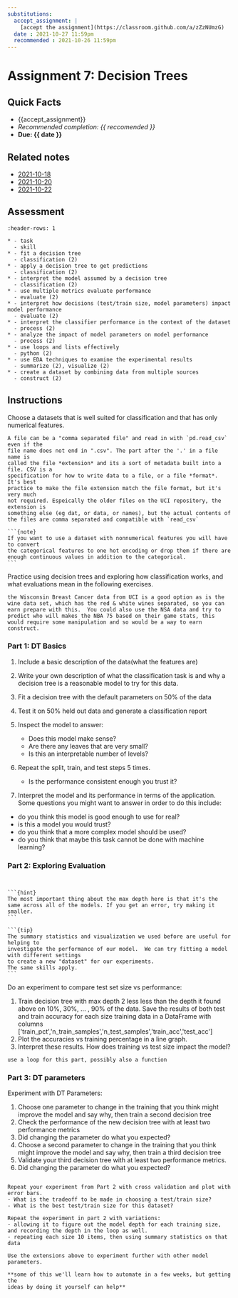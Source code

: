```yaml
---
substitutions:
  accept_assignment: |
    [accept the assignment](https://classroom.github.com/a/zZzNUmzG)
  date : 2021-10-27 11:59pm
  recommended : 2021-10-26 11:59pm
---
```

# Assignment 7: Decision Trees

## Quick Facts
- {{accept_assignment}}
- _Recommended completion: {{ reccomended }}_
- __Due: {{ date }}__


## Related notes

- [2021-10-18](../notes/2021-10-18)
- [2021-10-20](../notes/2021-10-20)
- [2021-10-22](../notes/2021-10-22)

## Assessment
```{list-table} fit a decision tree
:header-rows: 1

* - task
  - skill
* - fit a decision tree
  - classification (2)
* - apply a decision tree to get predictions
  - classification (2)
* - interpret the model assumed by a decision tree
  - classification (2)
* - use multiple metrics evaluate performance
  - evaluate (2)
* - interpret how decisions (test/train size, model parameters) impact model performance
  - evaluate (2)
* - interpret the classifier performance in the context of the dataset
  - process (2)
* - analyze the impact of model parameters on model performance
  - process (2)
* - use loops and lists effectively
  - python (2)
* - use EDA techniques to examine the experimental results
  - summarize (2), visualize (2)
* - create a dataset by combining data from multiple sources
  - construct (2)
```

## Instructions

Choose a datasets that is well suited for classification and that has only numerical features.

```{tip}
A file can be a "comma separated file" and read in with `pd.read_csv` even if the
file name does not end in ".csv". The part after the '.' in a file name is
called the file *extension* and its a sort of metadata built into a file. CSV is a
specification for how to write data to a file, or a file *format*.  It's best
practice to make the file extension match the file format, but it's very much
not required. Espeically the older files on the UCI repository, the extension is
something else (eg dat, or data, or names), but the actual contents of the files are comma separated and compatible with `read_csv`
```

````{margin}
```{note}
If you want to use a dataset with nonnumerical features you will have to convert
the categorical features to one hot encoding or drop them if there are enough continuous values in addition to the categorical.   
```
````

Practice using decision trees and exploring how classification works, and what evaluations mean in the following exercises.

```{hint}
the Wisconsin Breast Cancer data from UCI is a good option as is the wine data set, which has the red & white wines separated, so you can earn prepare with this.  You could also use the NSA data and try to predict who will makes the NBA 75 based on their game stats, this would require some manipulation and so would be a way to earn construct.
```

### Part 1: DT Basics
1. Include a basic description of the data(what the features are)
1. Write  your own description of what the classification task is and why a decision tree is a reasonable model to try for this data.
1. Fit a decision tree with the default parameters on 50% of the data
1. Test it on 50% held out data and generate a classification report
1. Inspect the model to answer:

    - Does this model make sense?
    - Are there any leaves that are very small?
    - Is this an interpretable number of levels?
1. Repeat the split, train, and test steps 5 times.

    - Is the performance consistent enough you trust it?
1. Interpret the model and its performance in terms of the application. Some questions you might want to answer in order to do this include:

  - do you think this model is good enough to use for real?
  - is this a model you would trust?
  - do you think that a more complex model should be used?
  - do you think that maybe this task cannot be done with machine learning?


### Part 2: Exploring Evaluation

````{margin}


```{hint}
The most important thing about the max depth here is that it's the same across all of the models. If you get an error, try making it smaller.
```

```{tip}
The summary statistics and visualization we used before are useful for helping to
investigate the performance of our model.  We can try fitting a model  with different settings
to create a new "dataset" for our experiments.
The same skills apply.
```

````
Do an experiment to compare test set size vs performance:
1. Train decision tree with max depth 2 less less than the depth it found above on 10%, 30%, ... , 90% of the data. Save the results of both test and train accuracy for each size training data in a DataFrame with columns ['train_pct','n_train_samples','n_test_samples','train_acc','test_acc']
1. Plot the accuracies vs training percentage in a line graph.  
1. Interpret these results.  How does training vs test size impact the model?

```{hint}
use a loop for this part, possibly also a function
```

### Part 3: DT parameters

Experiment with DT Parameters:
1. Choose one parameter to change in the training that you think might improve the model and say why, then train a second decision tree
1. Check the performance of the new decision tree with at least two performance metrics
1. Did changing the parameter do what you expected?
1. Choose a second parameter to change in the training that you think might improve the model and say why, then train a third decision tree
1. Validate your third decision tree with at least two performance metrics.
1. Did changing the parameter do what you expected?



```{admonition} Thinking Ahead

Repeat your experiment from Part 2 with cross validation and plot with error bars.
- What is the tradeoff to be made in choosing a test/train size?
- What is the best test/train size for this dataset?

Repeat the experiment in part 2 with variations:
- allowing it to figure out the model depth for each training size, and recording the depth in the loop as well.  
- repeating each size 10 items, then using summary statistics on that data

Use the extensions above to experiment further with other model parameters.

**some of this we'll learn how to automate in a few weeks, but getting the
ideas by doing it yourself can help**
```
